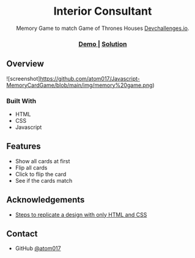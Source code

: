 <!-- Please update value in the {}  -->

<h1 align="center">Interior Consultant</h1>

<div align="center">
  Memory Game to match Game of Thrones Houses <a href="http://devchallenges.io" target="_blank">Devchallenges.io</a>.
</div>

<div align="center">
  <h3>
    <a href="https://got-memorygame.netlify.app/">
      Demo
    </a>
    <span> | </span>
    <a href="https://github.com/atom017/Javascript-MemoryCardGame">
      Solution
    </a>
    
  </h3>
</div>



<!-- OVERVIEW -->

## Overview

![screenshot]https://github.com/atom017/Javascript-MemoryCardGame/blob/main/img/memory%20game.png)

### Built With

<!-- This section should list any major frameworks that you built your project using. Here are a few examples.-->

- HTML
- CSS
- Javascript

## Features

<!-- List the features of your application or follow the template. Don't share the figma file here :) -->

- Show all cards at first
- Flip all cards
- Click to flip the card
- See if the cards match

## Acknowledgements

<!-- This section should list any articles or add-ons/plugins that helps you to complete the project. This is optional but it will help you in the future. For exmpale -->

- [Steps to replicate a design with only HTML and CSS](https://devchallenges-blogs.web.app/how-to-replicate-design/)


## Contact


- GitHub [@atom017](https://github.com/atom017)

